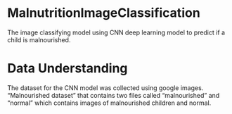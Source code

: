 # MalnutritionImageClassification
The image classifying model using CNN deep learning model to  predict if a child is malnourished. 

# Data Understanding
The dataset for the CNN model was collected using google images. “Malnourished dataset” that contains two files called “malnourished” and “normal” which contains images of malnourished children and normal.
